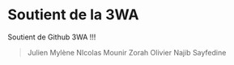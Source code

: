 # Soutient de la 3WA

Soutient de Github 3WA !!!


> Julien
> Mylène
> NIcolas
> Mounir
> Zorah
> Olivier
> Najib
> Sayfedine












